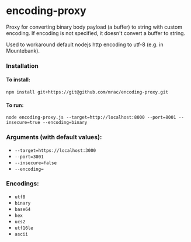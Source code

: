 # encoding-proxy

Proxy for converting binary body payload (a buffer) to string with custom encoding.
If encoding is not specified, it doesn't convert a buffer to string.

Used to workaround default nodejs http encoding to utf-8 (e.g. in Mountebank).

### Installation

#### To install:

```
npm install git+https://git@github.com/mrac/encoding-proxy.git
````

#### To run:

```
node encoding-proxy.js --target=http://localhost:8000 --port=8001 --insecure=true --encoding=binary
```

### Arguments (with default values):

 * `--target=https://localhost:3000`
 * `--port=3001`
 * `--insecure=false`
 * `--encoding=`

### Encodings:

 *  `utf8`
 *  `binary`
 *  `base64`
 *  `hex`
 *  `ucs2`
 *  `utf16le`
 *  `ascii`

